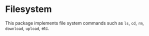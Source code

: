 Filesystem
==========

This package implements file system commands such as `ls`, `cd`, `rm`, `download`, `upload`, etc.
 